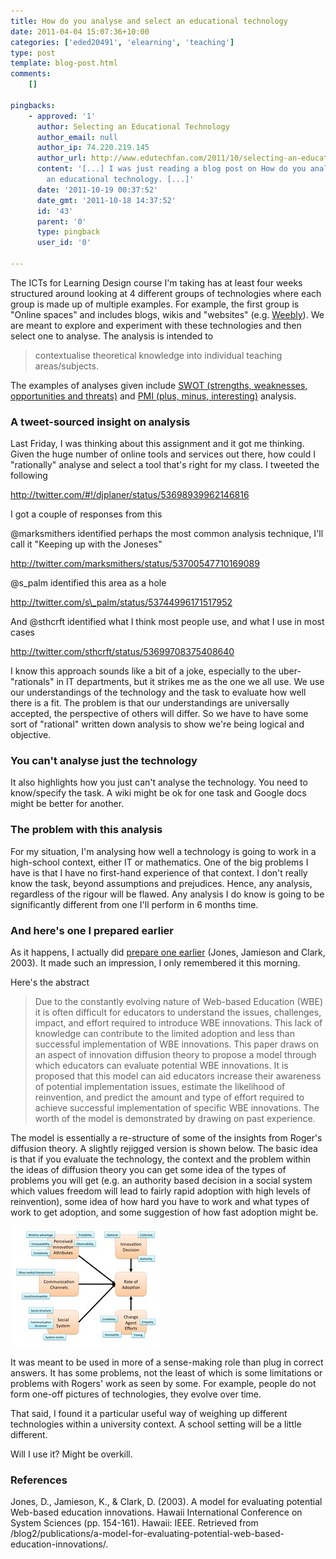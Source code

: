 ```yaml
---
title: How do you analyse and select an educational technology
date: 2011-04-04 15:07:36+10:00
categories: ['eded20491', 'elearning', 'teaching']
type: post
template: blog-post.html
comments:
    []
    
pingbacks:
    - approved: '1'
      author: Selecting an Educational Technology
      author_email: null
      author_ip: 74.220.219.145
      author_url: http://www.edutechfan.com/2011/10/selecting-an-educational-technology/
      content: '[...] I was just reading a blog post on How do you analyse and select
        an educational technology. [...]'
      date: '2011-10-19 00:37:52'
      date_gmt: '2011-10-18 14:37:52'
      id: '43'
      parent: '0'
      type: pingback
      user_id: '0'
    
---
```

The ICTs for Learning Design course I'm taking has at least four weeks structured around looking at 4 different groups of technologies where each group is made up of multiple examples. For example, the first group is "Online spaces" and includes blogs, wikis and "websites" (e.g. [Weebly](http://weebly.com/)). We are meant to explore and experiment with these technologies and then select one to analyse. The analysis is intended to

> contextualise theoretical knowledge into individual teaching areas/subjects.

The examples of analyses given include [SWOT (strengths, weaknesses, opportunities and threats)](http://en.wikipedia.org/wiki/SWOT_analysis) and [PMI (plus, minus, interesting)](http://www.mindtools.com/pages/article/newTED_05.htm) analysis.

### A tweet-sourced insight on analysis

Last Friday, I was thinking about this assignment and it got me thinking. Given the huge number of online tools and services out there, how could I "rationally" analyse and select a tool that's right for my class. I tweeted the following

http://twitter.com/#!/djplaner/status/53698939962146816

I got a couple of responses from this

@marksmithers identified perhaps the most common analysis technique, I'll call it "Keeping up with the Joneses"

http://twitter.com/marksmithers/status/53700547710169089

@s\_palm identified this area as a hole

http://twitter.com/s\_palm/status/53744996171517952

And @sthcrft identified what I think most people use, and what I use in most cases

http://twitter.com/sthcrft/status/53699708375408640

I know this approach sounds like a bit of a joke, especially to the uber-"rationals" in IT departments, but it strikes me as the one we all use. We use our understandings of the technology and the task to evaluate how well there is a fit. The problem is that our understandings are universally accepted, the perspective of others will differ. So we have to have some sort of "rational" written down analysis to show we're being logical and objective.

### You can't analyse just the technology

It also highlights how you just can't analyse the technology. You need to know/specify the task. A wiki might be ok for one task and Google docs might be better for another.

### The problem with this analysis

For my situation, I'm analysing how well a technology is going to work in a high-school context, either IT or mathematics. One of the big problems I have is that I have no first-hand experience of that context. I don't really know the task, beyond assumptions and prejudices. Hence, any analysis, regardless of the rigour will be flawed. Any analysis I do know is going to be significantly different from one I'll perform in 6 months time.

### And here's one I prepared earlier

As it happens, I actually did [prepare one earlier](/blog2/publications/a-model-for-evaluating-potential-web-based-education-innovations/) (Jones, Jamieson and Clark, 2003). It made such an impression, I only remembered it this morning.

Here's the abstract

> Due to the constantly evolving nature of Web-based Education (WBE) it is often difficult for educators to understand the issues, challenges, impact, and effort required to introduce WBE innovations. This lack of knowledge can contribute to the limited adoption and less than successful implementation of WBE innovations. This paper draws on an aspect of innovation diffusion theory to propose a model through which educators can evaluate potential WBE innovations. It is proposed that this model can aid educators increase their awareness of potential implementation issues, estimate the likelihood of reinvention, and predict the amount and type of effort required to achieve successful implementation of specific WBE innovations. The worth of the model is demonstrated by drawing on past experience.

The model is essentially a re-structure of some of the insights from Roger's diffusion theory. A slightly rejigged version is shown below. The basic idea is that if you evaluate the technology, the context and the problem within the ideas of diffusion theory you can get some idea of the types of problems you will get (e.g. an authority based decision in a social system which values freedom will lead to fairly rapid adoption with high levels of reinvention), some idea of how hard you have to work and what types of work to get adoption, and some suggestion of how fast adoption might be.

[![Rejigged "choice" framework](images/5588028990_cb2e26389c_m.jpg)](http://www.flickr.com/photos/david_jones/5588028990/ "Rejigged \"choice\" framework by David T Jones, on Flickr")

It was meant to be used in more of a sense-making role than plug in correct answers. It has some problems, not the least of which is some limitations or problems with Rogers' work as seen by some. For example, people do not form one-off pictures of technologies, they evolve over time.

That said, I found it a particular useful way of weighing up different technologies within a university context. A school setting will be a little different.

Will I use it? Might be overkill.

### References

Jones, D., Jamieson, K., & Clark, D. (2003). A model for evaluating potential Web-based education innovations. Hawaii International Conference on System Sciences (pp. 154-161). Hawaii: IEEE. Retrieved from /blog2/publications/a-model-for-evaluating-potential-web-based-education-innovations/.